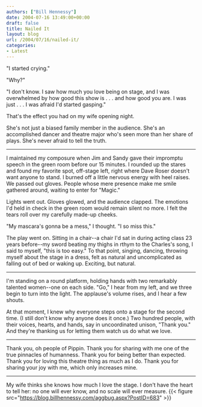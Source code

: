 ```yaml
---
authors: ["Bill Hennessy"]
date: 2004-07-16 13:49:00+00:00
draft: false
title: Nailed It
layout: blog
url: /2004/07/16/nailed-it/
categories:
- Latest
---
```


"I started crying."  
  
"Why?"  
  
"I don't know.  I saw how much you love being on stage, and I was overwhelmed by how good this show is . . . and how good you are.  I was just . . . I was afraid I'd started gasping."  
  
That's the effect you had on my wife opening night.    
  
She's not just a biased family member in the audience.  She's an accomplished dancer and theatre major who's seen more than her share of plays.  She's never afraid to tell the truth.    
  
-------------------------------------------------------  
  
I maintained my composure when Jim and Sandy gave their impromptu speech in the green room before our 15 minutes.  I rounded up the stares and found my favorite spot, off-stage left, right where Dave Roser doesn't want anyone to stand.  I burned off a little nervous energy with heel raises.  We passed out gloves.  People whose mere presence make me smile gathered around, waiting to enter for "Magic."    
  
Lights went out.  Gloves glowed, and the audience clapped.  The emotions I'd held in check in the green room would remain silent no more.  I felt the tears roll over my carefully made-up cheeks.    
  
"My mascara's gonna be a mess," I thought.  "I so miss this."  
  
The play went on.  Sitting in a chair--a chair I'd sat in during acting class 23 years before--my sword beating my thighs in rthym to the Charles's song, I said to myself, "this is too easy."  To that point, singing, dancing, throwing myself about the stage in a dress, felt as natural and uncomplicated as falling out of bed or waking up.  Exciting, but natural.  
  
--------------------------------------------------------------  
  
I'm standing on a round platform, holding hands with two remarkably talented women--one on each side.  "Go," I hear from my left, and we three begin to turn into the light.  The applause's volume rises, and I hear a few shouts.    
  
At that moment, I knew why everyone steps onto a stage for the second time.  (I still don't know why anyone does it once.)  Two hundred people, with their voices, hearts, and hands, say in uncoordinated unison, "Thank you."  And they're thanking us for letting them watch us do what we love.    
  
---------------------------------------------------------------  
  
Thank you, oh people of Pippin.  Thank you for sharing with me one of the true pinnacles of humanness.  Thank you for being better than expected.  Thank you for loving this theatre thing as much as I do.  Thank you for sharing your joy with me, which only increases mine.  
  
---------------------------------------------------------------  
  
My wife thinks she knows how much I love the stage.  I don't have the heart to tell her: no one will ever know, and no scale will ever measure.  {{< figure src="https://blog.billhennessy.com/aggbug.aspx?PostID=683" >}}

